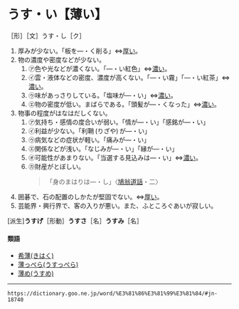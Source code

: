 # うす・い【薄い】
［形］［文］うす・し［ク］

1.  厚みが少ない。「板を―・く削る」⇔[厚い](https://dictionary.goo.ne.jp/word/%E5%8E%9A%E3%81%84/#jn-4734)。
2.  物の濃度や密度などが少ない。    
    1.  ㋐色や光などが濃くない。「―・い紅色」⇔[濃い](https://dictionary.goo.ne.jp/word/%E6%BF%83%E3%81%84/#jn-71255)。        
    2.  ㋑雲・液体などの密度、濃度が高くない。「―・い霧」「―・い紅茶」⇔[濃い](https://dictionary.goo.ne.jp/word/%E6%BF%83%E3%81%84/#jn-71255)。        
    3.  ㋒味があっさりしている。「塩味が―・い」⇔[濃い](https://dictionary.goo.ne.jp/word/%E6%BF%83%E3%81%84/#jn-71255)。        
    4.  ㋓物の密度が低い。まばらである。「頭髪が―・くなった」⇔[濃い](https://dictionary.goo.ne.jp/word/%E6%BF%83%E3%81%84/#jn-71255)。        
3. 物事の程度がはなはだしくない。    
    1.  ㋐気持ち・感情の度合いが弱い。「情が―・い」「感銘が―・い」        
    2.  ㋑利益が少ない。「利鞘 (りざや) が―・い」        
    3.  ㋒病気などの症状が軽い。「痛みが―・い」        
    4.  ㋓関係などが浅い。「なじみが―・い」「縁が―・い」        
    5.  ㋔可能性があまりない。「当選する見込みは―・い」⇔[濃い](https://dictionary.goo.ne.jp/word/%E6%BF%83%E3%81%84/#jn-71255)。        
    6.  ㋕財産がとぼしい。        
        >「身のまはりは―・し」〈[鳩翁道話](https://dictionary.goo.ne.jp/word/%E9%B3%A9%E7%BF%81%E9%81%93%E8%A9%B1/#jn-54749)・二〉     
4. 囲碁で、石の配置のしかたが堅固でない。⇔[厚い](https://dictionary.goo.ne.jp/word/%E5%8E%9A%E3%81%84/#jn-4734)。
5.  芸能界・興行界で、客の入りが悪い。また、ふところぐあいが寂しい。
    

\[派生\]**うすげ**［形動］**うすさ**［名］**うすみ**［名］

#### 類語

-   [希薄(きはく)](https://dictionary.goo.ne.jp/word/%E5%B8%8C%E8%96%84/#jn-53478)
-   [薄っぺら(うすっぺら)](https://dictionary.goo.ne.jp/word/%E8%96%84%E3%81%A3%E3%81%BA%E3%82%89/#jn-18837)
-   [薄め(うすめ)](https://dictionary.goo.ne.jp/word/%E8%96%84%E3%82%81/#jn-18919)

---
`https://dictionary.goo.ne.jp/word/%E3%81%86%E3%81%99%E3%81%84/#jn-18740`